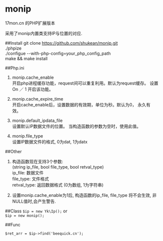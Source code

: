 monip  
=====  

17mon.cn 的PHP扩展版本  

采用了monip内置类支持IP与位置的对应.  

##Install
git clone https://github.com/shukean/monip.git  
./phpize   
./configue --with-php-config=your_php_config_path  
make && make install  

##Php.ini
1. monip.cache_enable  
开启php进程缓存功能，request间可以重复利用。默认为request缓存。 设置On ／ 1 开启该功能。  

2. monip.cache_expire_time  
开启cache_enable后，设置数据的有效期，单位为秒。默认为0， 永久有效。  

3. monip.default_ipdata_file  
设置默认IP数据文件的位置。  当构造函数的参数为空时，使用此值。   

4. monip.file_type    
设置IP数据文件的格式, 0为dat, 1为datx    


##Other   
1. 构造函数现在支持3个参数:   
(string ip_file, bool file_type, bool retval_type)   
ip_file: 数据文件   
file_type:  文件格式   
retval_type:  返回数据格式 (0为数组, 1为字符串)   

2. 设置monip.cache_enable为1后, 构造函数的ip_file, file_type 将不会生效, 非NULL值时,会产生警告.   

##Class
```$ip = new Yk\Ip();```
or  
```$ip = new monip();```  


##Func

```$ret_arr = $ip->find('beequick.cn');```



